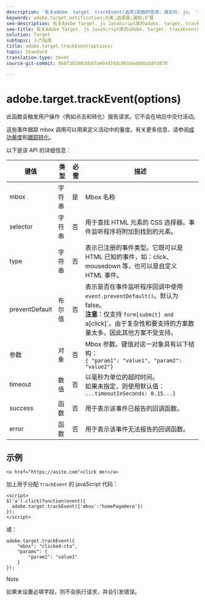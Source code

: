 ```yaml
---
description: '有关adobe. target. trackEvent(选项)函数的信息，请访问. js。 '
keywords: adobe.target.notification;元素;选择器;通知;扩展
seo-description: 有关Adobe Target. js JavaScript库的adobe. target. trackEvent(选项)函数的信息。
seo-title: 有关Adobe Target. js JavaScript库的adobe. target. trackEvent(选项)函数的信息。
solution: Target
subtopic: 入门指南
title: adobe.target.trackEvent(options)
topic: Standard
translation-type: tm+mt
source-git-commit: 9b8f39240cbbd7a494d74dc0016ed666a58fd870

---
```



# adobe.target.trackEvent(options)

此函数会触发用户操作（例如点击和转化）报告请求。它不会在响应中交付活动。

这些事件跟踪 mbox 调用可以用来定义活动中的量度。有关更多信息，请参阅[成功量度](../../c-activities/r-success-metrics/success-metrics.md#reference_D011575C85DA48E989A244593D9B9924)和[跟踪转化](../../c-implementing-target/c-implementing-target-for-client-side-web/how-to-deployatjs/implementing-target-without-a-tag-manager.md#task_E85D2F64FEB84201A594F2288FABF053)。

以下是该 API 的详细信息：

| 键值 | 类型 | 必需 | 描述 |
|--- |--- |--- |--- |
| mbox | 字符串 | 是 | Mbox 名称 |
| selector | 字符串 | 否 | 用于查找 HTML 元素的 CSS 选择器。事件监听程序将附加到找到的元素。 |
| type | 字符串 | 否 | 表示已注册的事件类型。它既可以是 HTML 已知的事件，如：click、mousedown 等，也可以是自定义 HTML 事件。 |
| preventDefault | 布尔值 | 否 | 表示是否在事件监听程序回调中使用 `event.preventDefault()`。默认为 false。<br>**注意**：仅支持 `form[submit] and `a[click]`。由于复杂性和要支持的方案数量太多，因此其他方案不受支持。 |
| 参数 | 对象 | 否 | Mbox 参数。键值对这一对象具有以下结构：<br>`{ "param1": "value1", "param2": "value2"}` |
| timeout | 数值 | 否 | 以毫秒为单位的超时时间。<br>如果未指定，则使用默认值：<br>`...timeoutInSeconds: 0.15...}` |
| success | 函数 | 否 | 用于表示该事件已报告的回调函数。 |
| error | 函数 | 否 | 用于表示该事件无法报告的回调函数。 |

## 示例

```
<a href="https://asite.com">click me!</a> 
```

加上用于分配 `trackEvent` 的 javaScript 代码：

```
<script> 
$('a').click(function(event){ 
  adobe.target.trackEvent({'mbox':'homePageHero'}) 
}); 
</script> 
```

或：

```
adobe.target.trackEvent({ 
    "mbox": "clicked-cta", 
    "params": { 
        "param1": "value1" 
    } 
});
```

>[!NOTE]
>
>如果未设置必填字段，则不会执行请求，并会引发错误。